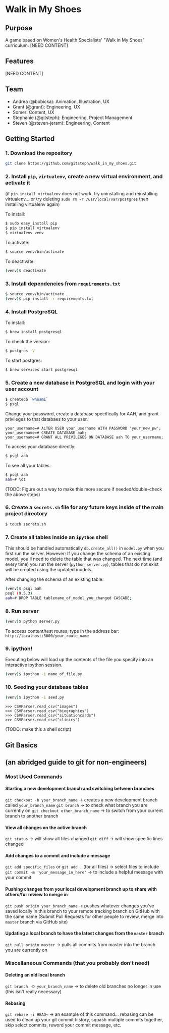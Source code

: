 # Walk in My Shoes

## Purpose
A game based on Women's Health Specialists' "Walk in My Shoes" curriculum.
[NEED CONTENT]

## Features
[NEED CONTENT]

## Team
* Andrea (@bobicka): Animation, Illustration, UX
* Grant (@grant): Engineering, UX
* Somer: Content, UX
* Stephanie (@gitsteph): Engineering, Project Management
* Steven (@steven-jeram): Engineering, Content

## Getting Started

### 1. Download the repository
```bash
git clone https://github.com/gitsteph/walk_in_my_shoes.git
```

### 2. Install `pip`, `virtualenv`, create a new virtual environment, and activate it
(if `pip install virtualenv` does not work, try uninstalling and reinstalling virtualenv...
or try deleting `sudo rm -r /usr/local/var/postgres` then installing virtualenv again)

To install:
```bash
$ sudo easy_install pip
$ pip install virtualenv
$ virtualenv venv
```
To activate:
```bash
$ source venv/bin/activate
```
To deactivate:
```bash
(venv)$ deactivate
```

### 3. Install dependencies from `requirements.txt`
```bash
$ source venv/bin/activate
(venv)$ pip install -r requirements.txt
```

### 4. Install PostgreSQL
To install:
```bash
$ brew install postgresql
```
To check the version:
```bash
$ postgres -V
```
To start postgres:
```bash
$ brew services start postgresql
```

### 5. Create a new database in PostgreSQL and login with your user account
```bash
$ createdb `whoami`
$ psql
```
Change your password, create a database specifically for AAH, and grant privileges to that databaes to your user.
```postgresql
your_username=# ALTER USER your_username WITH PASSWORD 'your_new_pw';
your_username=# CREATE DATABASE aah;
your_username=# GRANT ALL PRIVILEGES ON DATABASE aah TO your_username;
```
To access your database directly:
```bash
$ psql aah
```
To see all your tables:
```bash
$ psql aah
aah=# \dt
```
(TODO: Figure out a way to make this more secure if needed/double-check the above steps)

### 6. Create a `secrets.sh` file for any future keys inside of the main project directory
```bash
$ touch secrets.sh
```

### 7. Create all tables inside an `ipython` shell
This should be handled automatically `db.create_all()` in `model.py` when you first run the server.
However: If you change the schema of an existing model, you'll need to delete the table that was
changed.  The next time (and every time) you run the server (`python server.py`), tables that do not
exist will be created using the updated models.

After changing the schema of an existing table:
```bash
(venv)$ psql aah
psql (9.5.3)
aah=# DROP TABLE tablename_of_model_you_changed CASCADE;
```

### 8. Run server
```bash
(venv)$ python server.py
```
To access content/test routes, type in the address bar: `http://localhost:5000/your_route_name`

### 9. ipython!
Executing below will load up the contents of the file you specify into an interactive ipython session.
```bash
(venv)$ ipython -i name_of_file.py
```

### 10. Seeding your database tables
```bash
(venv)$ ipython -i seed.py
```
```ipython
>>> CSVParser.read_csv("images")
>>> CSVParser.read_csv("biographies")
>>> CSVParser.read_csv("situationcards")
>>> CSVParser.read_csv("clinics")
```
(TODO: make this a shell script)


## Git Basics
## (an abridged guide to git for non-engineers)

### Most Used Commands

#### Starting a new development branch and switching between branches
`git checkout -b your_branch_name` -> creates a new development branch called `your_branch_name`
`git branch` -> to check what branch you are currently on
`git checkout other_branch_name` -> to switch from your current branch to another branch

#### View all changes on the active branch
`git status` -> will show all files changed
`git diff` -> will show specific lines changed

#### Add changes to a commit and include a message
`git add specific_files` or `git add .` (for all files) -> select files to include
`git commit -m 'your_message_in_here'` -> to include a helpful message with your commit

#### Pushing changes from your local development branch up to share with others/for review to merge in
`git push origin your_branch_name` -> pushes whatever changes you've saved locally in this branch to your remote tracking branch on GitHub with the same name
(Submit Pull Requests for other people to review, merge into `master` branch via GitHub site)

#### Updating a local branch to have the latest changes from the `master` branch
`git pull origin master` -> pulls all commits from master into the branch you are currently on

### Miscellaneous Commands (that you probably don't need)

#### Deleting an old local branch
`git branch -D your_branch_name` -> to delete old branches no longer in use (this isn't really necessary)

#### Rebasing
`git rebase -i HEAD~` -> an example of this command... rebasing can be used to clean up your git commit history, squash multiple commits together, skip select commits, reword your commit message, etc.
